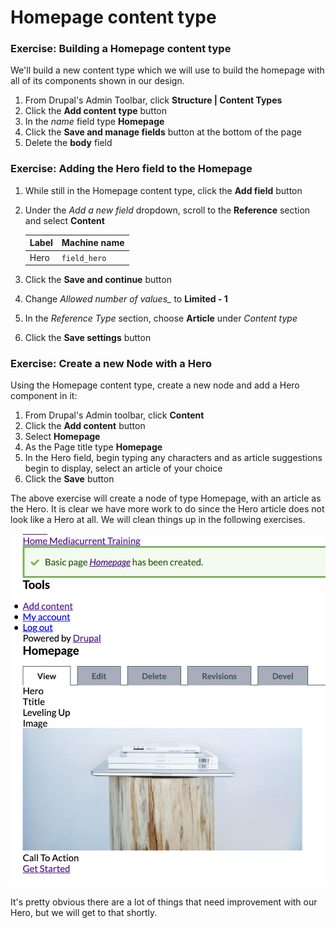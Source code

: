 # Homepage content type

### Exercise: Building a Homepage content type

We'll build a new content type which we will use to build the homepage with all of its components shown in our design.

1. From Drupal's Admin Toolbar, click **Structure \| Content Types**
2. Click the **Add content type** button
3. In the _name_ field type **Homepage**
4. Click the **Save and manage fields** button at the bottom of the page
5. Delete the **body** field

### Exercise: Adding the Hero field to the Homepage

1. While still in the Homepage content type, click the **Add field** button
2. Under the _Add a new field_ dropdown, scroll to the **Reference** section and select **Content**

   | Label | Machine name |
   | :--- | :--- |
   | Hero | `field_hero` |

3. Click the **Save and continue** button
4. Change _Allowed number of values\__ to **Limited - 1**
5. In the _Reference Type_ section, choose **Article** under _Content type_
6. Click the **Save settings** button

### Exercise: Create a new Node with a Hero

Using the Homepage content type, create a new node and add a Hero component in it:

1. From Drupal's Admin toolbar, click **Content**
2. Click the **Add content** button
3. Select **Homepage**
4. As the Page title type **Homepage**
5. In the Hero field, begin typing any characters and as article suggestions begin to display, select an article of your choice
6. Click the **Save** button

The above exercise will create a node of type Homepage, with an article as the Hero.  It is clear we have more work to do since the Hero article does not look like a Hero at all.  We will clean things up in the following exercises.  


![Drupal Node with Hero](../.gitbook/assets/d8-hero.png)

It's pretty obvious there are a lot of things that need improvement with our Hero, but we will get to that shortly.  

